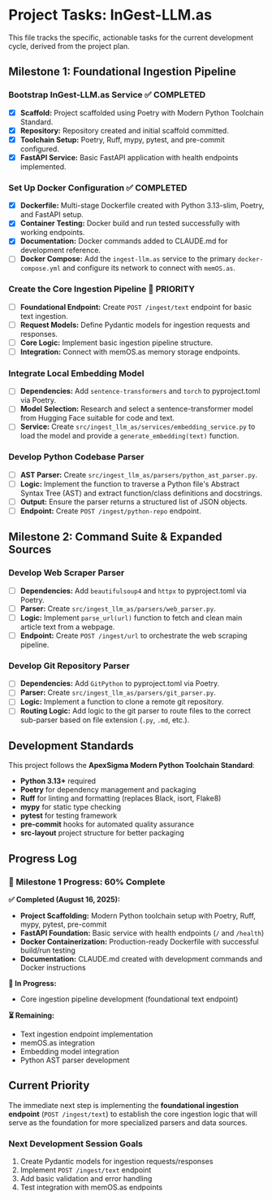 # Project Tasks: InGest-LLM.as

This file tracks the specific, actionable tasks for the current development cycle, derived from the project plan.

## Milestone 1: Foundational Ingestion Pipeline

### Bootstrap InGest-LLM.as Service ✅ COMPLETED

- [x] **Scaffold:** Project scaffolded using Poetry with Modern Python Toolchain Standard.
- [x] **Repository:** Repository created and initial scaffold committed.
- [x] **Toolchain Setup:** Poetry, Ruff, mypy, pytest, and pre-commit configured.
- [x] **FastAPI Service:** Basic FastAPI application with health endpoints implemented.

### Set Up Docker Configuration ✅ COMPLETED

- [x] **Dockerfile:** Multi-stage Dockerfile created with Python 3.13-slim, Poetry, and FastAPI setup.
- [x] **Container Testing:** Docker build and run tested successfully with working endpoints.
- [x] **Documentation:** Docker commands added to CLAUDE.md for development reference.
- [ ] **Docker Compose:** Add the `ingest-llm.as` service to the primary `docker-compose.yml` and configure its network to connect with `memOS.as`.

### Create the Core Ingestion Pipeline 🎯 PRIORITY

- [ ] **Foundational Endpoint:** Create `POST /ingest/text` endpoint for basic text ingestion.
- [ ] **Request Models:** Define Pydantic models for ingestion requests and responses.
- [ ] **Core Logic:** Implement basic ingestion pipeline structure.
- [ ] **Integration:** Connect with memOS.as memory storage endpoints.

### Integrate Local Embedding Model

- [ ] **Dependencies:** Add `sentence-transformers` and `torch` to pyproject.toml via Poetry.
- [ ] **Model Selection:** Research and select a sentence-transformer model from Hugging Face suitable for code and text.
- [ ] **Service:** Create `src/ingest_llm_as/services/embedding_service.py` to load the model and provide a `generate_embedding(text)` function.

### Develop Python Codebase Parser

- [ ] **AST Parser:** Create `src/ingest_llm_as/parsers/python_ast_parser.py`.
- [ ] **Logic:** Implement the function to traverse a Python file's Abstract Syntax Tree (AST) and extract function/class definitions and docstrings.
- [ ] **Output:** Ensure the parser returns a structured list of JSON objects.
- [ ] **Endpoint:** Create `POST /ingest/python-repo` endpoint.

## Milestone 2: Command Suite & Expanded Sources

### Develop Web Scraper Parser

- [ ] **Dependencies:** Add `beautifulsoup4` and `httpx` to pyproject.toml via Poetry.
- [ ] **Parser:** Create `src/ingest_llm_as/parsers/web_parser.py`.
- [ ] **Logic:** Implement `parse_url(url)` function to fetch and clean main article text from a webpage.
- [ ] **Endpoint:** Create `POST /ingest/url` to orchestrate the web scraping pipeline.

### Develop Git Repository Parser

- [ ] **Dependencies:** Add `GitPython` to pyproject.toml via Poetry.
- [ ] **Parser:** Create `src/ingest_llm_as/parsers/git_parser.py`.
- [ ] **Logic:** Implement a function to clone a remote git repository.
- [ ] **Routing Logic:** Add logic to the git parser to route files to the correct sub-parser based on file extension (`.py`, `.md`, etc.).

## Development Standards

This project follows the **ApexSigma Modern Python Toolchain Standard**:
- **Python 3.13+** required
- **Poetry** for dependency management and packaging
- **Ruff** for linting and formatting (replaces Black, isort, Flake8)
- **mypy** for static type checking
- **pytest** for testing framework
- **pre-commit** hooks for automated quality assurance
- **src-layout** project structure for better packaging

## Progress Log

### 🎯 Milestone 1 Progress: 60% Complete

**✅ Completed (August 16, 2025):**
- **Project Scaffolding:** Modern Python toolchain setup with Poetry, Ruff, mypy, pytest, pre-commit
- **FastAPI Foundation:** Basic service with health endpoints (`/` and `/health`)
- **Docker Containerization:** Production-ready Dockerfile with successful build/run testing
- **Documentation:** CLAUDE.md created with development commands and Docker instructions

**🔄 In Progress:**
- Core ingestion pipeline development (foundational text endpoint)

**⏳ Remaining:**
- Text ingestion endpoint implementation
- memOS.as integration
- Embedding model integration
- Python AST parser development

## Current Priority

The immediate next step is implementing the **foundational ingestion endpoint** (`POST /ingest/text`) to establish the core ingestion logic that will serve as the foundation for more specialized parsers and data sources.

### Next Development Session Goals
1. Create Pydantic models for ingestion requests/responses
2. Implement `POST /ingest/text` endpoint 
3. Add basic validation and error handling
4. Test integration with memOS.as endpoints
